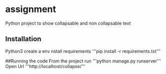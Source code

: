 # assignment
Python project to show collapsable and non collapsable text
## Installation
Python3
create a env 
nstall requirements
'''pip install -r requirements.txt'''

##Running the code
From the project run 
'''python manage.py runserver'''
Open Url
'''http://localhost/collapse/'''


